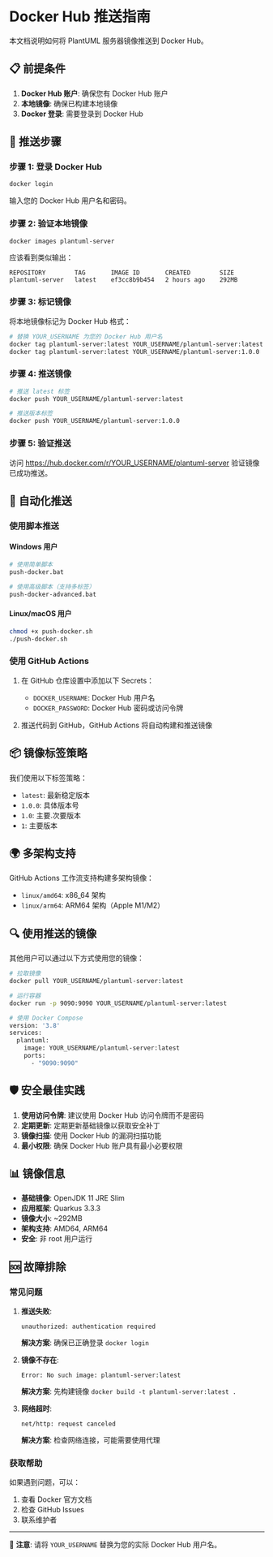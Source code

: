 # Docker Hub 推送指南

本文档说明如何将 PlantUML 服务器镜像推送到 Docker Hub。

## 📋 前提条件

1. **Docker Hub 账户**: 确保您有 Docker Hub 账户
2. **本地镜像**: 确保已构建本地镜像
3. **Docker 登录**: 需要登录到 Docker Hub

## 🚀 推送步骤

### 步骤 1: 登录 Docker Hub

```bash
docker login
```

输入您的 Docker Hub 用户名和密码。

### 步骤 2: 验证本地镜像

```bash
docker images plantuml-server
```

应该看到类似输出：
```
REPOSITORY        TAG       IMAGE ID       CREATED        SIZE
plantuml-server   latest    ef3cc8b9b454   2 hours ago    292MB
```

### 步骤 3: 标记镜像

将本地镜像标记为 Docker Hub 格式：

```bash
# 替换 YOUR_USERNAME 为您的 Docker Hub 用户名
docker tag plantuml-server:latest YOUR_USERNAME/plantuml-server:latest
docker tag plantuml-server:latest YOUR_USERNAME/plantuml-server:1.0.0
```

### 步骤 4: 推送镜像

```bash
# 推送 latest 标签
docker push YOUR_USERNAME/plantuml-server:latest

# 推送版本标签
docker push YOUR_USERNAME/plantuml-server:1.0.0
```

### 步骤 5: 验证推送

访问 https://hub.docker.com/r/YOUR_USERNAME/plantuml-server 验证镜像已成功推送。

## 🔧 自动化推送

### 使用脚本推送

#### Windows 用户
```bash
# 使用简单脚本
push-docker.bat

# 使用高级脚本（支持多标签）
push-docker-advanced.bat
```

#### Linux/macOS 用户
```bash
chmod +x push-docker.sh
./push-docker.sh
```

### 使用 GitHub Actions

1. 在 GitHub 仓库设置中添加以下 Secrets：
   - `DOCKER_USERNAME`: Docker Hub 用户名
   - `DOCKER_PASSWORD`: Docker Hub 密码或访问令牌

2. 推送代码到 GitHub，GitHub Actions 将自动构建和推送镜像

## 📦 镜像标签策略

我们使用以下标签策略：

- `latest`: 最新稳定版本
- `1.0.0`: 具体版本号
- `1.0`: 主要.次要版本
- `1`: 主要版本

## 🌍 多架构支持

GitHub Actions 工作流支持构建多架构镜像：
- `linux/amd64`: x86_64 架构
- `linux/arm64`: ARM64 架构（Apple M1/M2）

## 🔍 使用推送的镜像

其他用户可以通过以下方式使用您的镜像：

```bash
# 拉取镜像
docker pull YOUR_USERNAME/plantuml-server:latest

# 运行容器
docker run -p 9090:9090 YOUR_USERNAME/plantuml-server:latest

# 使用 Docker Compose
version: '3.8'
services:
  plantuml:
    image: YOUR_USERNAME/plantuml-server:latest
    ports:
      - "9090:9090"
```

## 🛡️ 安全最佳实践

1. **使用访问令牌**: 建议使用 Docker Hub 访问令牌而不是密码
2. **定期更新**: 定期更新基础镜像以获取安全补丁
3. **镜像扫描**: 使用 Docker Hub 的漏洞扫描功能
4. **最小权限**: 确保 Docker Hub 账户具有最小必要权限

## 📊 镜像信息

- **基础镜像**: OpenJDK 11 JRE Slim
- **应用框架**: Quarkus 3.3.3
- **镜像大小**: ~292MB
- **架构支持**: AMD64, ARM64
- **安全**: 非 root 用户运行

## 🆘 故障排除

### 常见问题

1. **推送失败**:
   ```
   unauthorized: authentication required
   ```
   **解决方案**: 确保已正确登录 `docker login`

2. **镜像不存在**:
   ```
   Error: No such image: plantuml-server:latest
   ```
   **解决方案**: 先构建镜像 `docker build -t plantuml-server:latest .`

3. **网络超时**:
   ```
   net/http: request canceled
   ```
   **解决方案**: 检查网络连接，可能需要使用代理

### 获取帮助

如果遇到问题，可以：
1. 查看 Docker 官方文档
2. 检查 GitHub Issues
3. 联系维护者

---

📝 **注意**: 请将 `YOUR_USERNAME` 替换为您的实际 Docker Hub 用户名。
